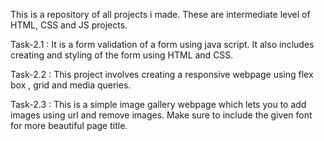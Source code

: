This is a repository of all projects i made. These are intermediate level of HTML, CSS and JS projects.

Task-2.1 : It is a form validation of a form using java script. It also includes creating and styling of the form using HTML and CSS.

Task-2.2 : This project involves creating a responsive webpage using flex box , grid and media queries.

Task-2.3 : This is a simple image gallery webpage which lets you to add images using url and remove images. Make sure to include the given font for more beautiful page title.
